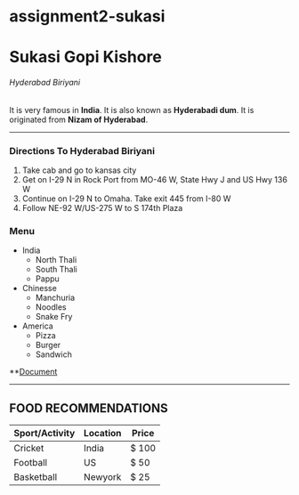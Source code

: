 # assignment2-sukasi

# Sukasi Gopi Kishore

###### Hyderabad Biriyani

It is very famous in **India**. It is also known as **Hyderabadi dum**. It is originated from **Nizam of Hyderabad**.

---
### Directions To Hyderabad Biriyani
1. Take cab and go to kansas city
2. Get on I-29 N in Rock Port from MO-46 W, State Hwy J and US Hwy 136 W
3. Continue on I-29 N to Omaha. Take exit 445 from I-80 W
4. Follow NE-92 W/US-275 W to S 174th Plaza


### Menu
* India
    - North Thali
    - South Thali
    - Pappu
* Chinesse
    - Manchuria
    - Noodles
    - Snake Fry
* America
    - Pizza
    - Burger
    - Sandwich

**[Document](ABOUTME.md)

---
## FOOD RECOMMENDATIONS
Sport/Activity  | Location  |  Price 
---             | ---       | ---
Cricket         | India     | $ 100
Football        | US        | $ 50
Basketball      | Newyork   | $ 25

